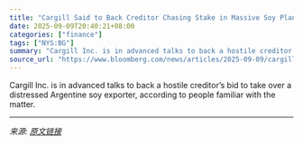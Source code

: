 ```yaml
---
title: "Cargill Said to Back Creditor Chasing Stake in Massive Soy Plant"
date: 2025-09-09T20:40:21+08:00
categories: ["finance"]
tags: ["NYS:BG"]
summary: "Cargill Inc. is in advanced talks to back a hostile creditor’s bid to take over a distressed Argentine soy exporter, according to people familiar with the matter."
source_url: "https://www.bloomberg.com/news/articles/2025-09-09/cargill-said-to-back-creditor-chasing-stake-in-massive-soy-plant"
---
```


Cargill Inc. is in advanced talks to back a hostile creditor’s bid to take over a distressed Argentine soy exporter, according to people familiar with the matter.

---

*来源: [原文链接](https://www.bloomberg.com/news/articles/2025-09-09/cargill-said-to-back-creditor-chasing-stake-in-massive-soy-plant)*
